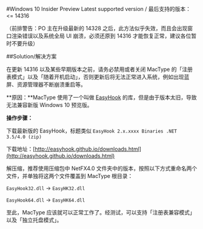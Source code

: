#Windows 10 Insider Preview
Latest supported version / 最后支持的版本： <= 14316

（前排警告：PO 主在升级最新的 14328 之后，此方法似乎失效，而且会出现窗口渲染错误以及系统全局 UI 崩溃，必须还原到 14316 才能恢复正常，建议各位暂时不要升级）

##Solution/解决方案

在更新 14316 以及某些早期版本之前，请务必禁用或者关闭 MacType 的「注册表模式」以及「随着开机启动」，否则更新后将无法正常进入系统，例如出现蓝屏、资源管理器不断崩溃重启等。

**原因：**MacType 使用了一个叫做 [EasyHook](http://easyhook.github.io/index.html) 的库，但是由于版本太旧，导致无法兼容新版 Windows 10 预览版。

**操作步骤：**

下载最新版的 EasyHook，标题类似 `EasyHook 2.x.xxxx Binaries .NET 3.5/4.0 (zip)`

下载地址：[http://easyhook.github.io/downloads.html](http://easyhook.github.io/downloads.html)


解压缩，推荐使用压缩包中 NetFX4.0 文件夹中的版本，按照以下方式重命名两个文件，并单独将这两个文件覆盖到 MacType 根目录：

`EasyHook32.dll` → `EasyHK32.dll`

`EasyHook64.dll` → `EasyHK64.dll`

至此，MacType 应该就可以正常工作了。经测试，可以支持「注册表兼容模式」以及「独立托盘模式」。
